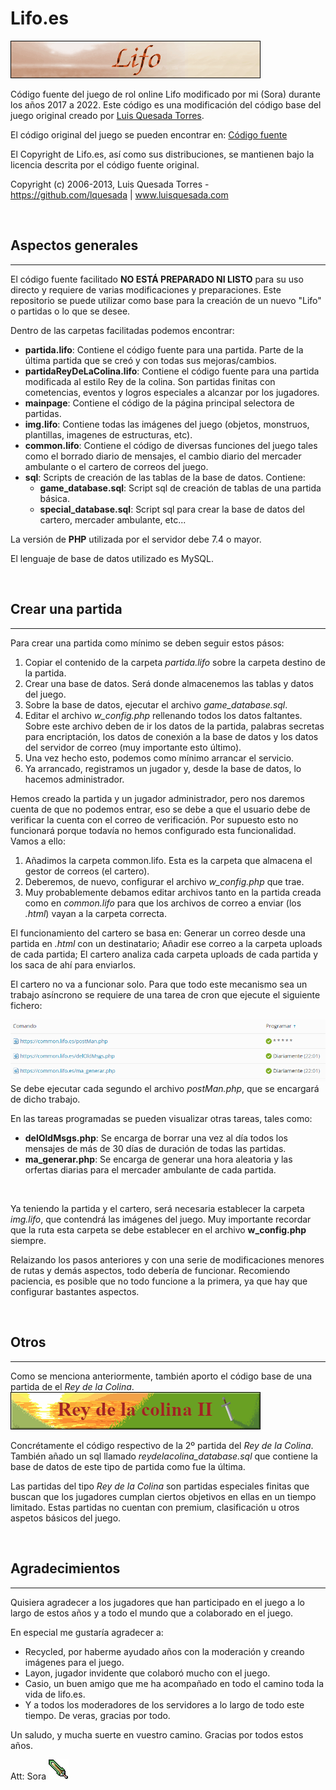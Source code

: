 # Lifo.es

![Logo de lifo](github/logo_1.png)

Código fuente del juego de rol online Lifo modificado por mi (Sora) durante los años 2017 a 2022.
Este código es una modificación del código base del juego original creado por [Luis Quesada Torres](https://github.com/lquesada).

El código original del juego se pueden encontrar en: [Código fuente](https://github.com/lquesada/LifoSource)

El Copyright de Lifo.es, así como sus distribuciones, se mantienen bajo la licencia descrita por el código fuente original.

Copyright (c) 2006-2013, Luis Quesada Torres - https://github.com/lquesada | www.luisquesada.com

&nbsp;&nbsp;

## Aspectos generales
---
El código fuente facilitado **NO ESTÁ PREPARADO NI LISTO** para su uso directo y requiere de varias modificaciones y preparaciones. Este repositorio se puede utilizar como base para la creación de un nuevo "Lifo" o partidas o lo que se desee.

Dentro de las carpetas facilitadas podemos encontrar:
  - **partida.lifo**: Contiene el código fuente para una partida. Parte de la última partida que se creó y con todas sus mejoras/cambios.
  - **partidaReyDeLaColina.lifo**: Contiene el código fuente para una partida modificada al estilo Rey de la colina. Son partidas finitas con cometencias, eventos y logros especiales a alcanzar por los jugadores.
  - **mainpage**: Contiene el código de la página principal selectora de partidas.
  - **img.lifo**: Contiene todas las imágenes del juego (objetos, monstruos, plantillas, imagenes de estructuras, etc).
  - **common.lifo**: Contiene el código de diversas funciones del juego tales como el borrado diario de mensajes, el cambio diario del mercader ambulante o el cartero de correos del juego.
  - **sql**: Scripts de creación de las tablas de la base de datos. Contiene:
    -  **game_database.sql**: Script sql de creación de tablas de una partida básica.
    -  **special_database.sql**: Script sql para crear la base de datos del cartero, mercader ambulante, etc...

La versión de **PHP** utilizada por el servidor debe 7.4 o mayor.

El lenguaje de base de datos utilizado es MySQL.

&nbsp;&nbsp;

## Crear una partida
---
Para crear una partida como mínimo se deben seguir estos pásos:
1. Copiar el contenido de la carpeta *partida.lifo* sobre la carpeta destino de la partida.
2. Crear una base de datos. Será donde almacenemos las tablas y datos del juego.
3. Sobre la base de datos, ejecutar el archivo *game_database.sql*.
4. Editar el archivo *w_config.php* rellenando todos los datos faltantes. Sobre este archivo deben de ir los datos de la partida, palabras secretas para encriptación, los datos de conexión a la base de datos y los datos del servidor de correo (muy importante esto último).
5. Una vez hecho esto, podemos como mínimo arrancar el servicio.
6. Ya arrancado, registramos un jugador y, desde la base de datos, lo hacemos administrador.

Hemos creado la partida y un jugador administrador, pero nos daremos cuenta de que no podemos entrar, eso se debe a que el usuario debe de verificar la cuenta con el correo de verificación. Por supuesto esto no funcionará porque todavía no hemos configurado esta funcionalidad. Vamos a ello:
1. Añadimos la carpeta common.lifo. Esta es la carpeta que almacena el gestor de correos (el cartero).
2. Deberemos, de nuevo, configurar el archivo *w_config.php* que trae.
3. Muy probablemente debamos editar archivos tanto en la partida creada como en *common.lifo* para que los archivos de correo a enviar (los *.html*) vayan a la carpeta correcta.

El funcionamiento del cartero se basa en: Generar un correo desde una partida en *.html* con un destinatario; Añadir ese correo a la carpeta uploads de cada partida; El cartero analiza cada carpeta uploads de cada partida y los saca de ahí para enviarlos.

El cartero no va a funcionar solo. Para que todo este mecanismo sea un trabajo asíncrono se requiere de una tarea de cron que ejecute el siguiente fichero:

![Tareas programadas](github/tareasprogramadas.png)
Se debe ejecutar cada segundo el archivo *postMan.php*, que se encargará de dicho trabajo.

En las tareas programadas se pueden visualizar otras tareas, tales como:
 - **delOldMsgs.php**: Se encarga de borrar una vez al día todos los mensajes de más de 30 días de duración de todas las partidas.
 - **ma_generar.php**: Se encarga de generar una hora aleatoria y las orfertas diarias para el mercader ambulante de cada partida.

&nbsp;&nbsp;

Ya teniendo la partida y el cartero, será necesaria establecer la carpeta *img.lifo*, que contendrá las imágenes del juego. Muy importante recordar que la ruta esta carpeta se debe establecer en el archivo **w_config.php** siempre.

Relaizando los pasos anteriores y con una serie de modificaciones menores de rutas y demás aspectos, todo debería de funcionar. Recomiendo paciencia, es posible que no todo funcione a la primera, ya que hay que configurar bastantes aspectos.

&nbsp;&nbsp;

## Otros
---

Como se menciona anteriormente, también aporto el código base de una partida de el *Rey de la Colina*.
![Logo del Rey de la Colina](github/logo_2.png)

Concrétamente el código respectivo de la 2º partida del *Rey de la Colina*. También añado un sql llamado *reydelacolina_database.sql* que contiene la base de datos de este tipo de partida como fue la última.

Las partidas del tipo *Rey de la Colina* son partidas especiales finitas que buscan que los jugadores cumplan ciertos objetivos en ellas en un tiempo limitado. Estas partidas no cuentan con premium, clasificación u otros aspetos básicos del juego.

&nbsp;&nbsp;

## Agradecimientos
---

Quisiera agradecer a los jugadores que han participado en el juego a lo largo de estos años y a todo el mundo que a colaborado en el juego.

En especial me gustaría agradecer a:
 - Recycled, por haberme ayudado años con la moderación y creando imágenes para el juego.
 - Layon, jugador invidente que colaboró mucho con el juego.
 - Casio, un buen amigo que me ha acompañado en todo el camino toda la vida de lifo.es.
 - Y a todos los moderadores de los servidores a lo largo de todo este tiempo. De veras, gracias por todo.

Un saludo, y mucha suerte en vuestro camino.
Gracias por todos estos años.

Att: Sora ![Espada suprema](github/rres.gif)

